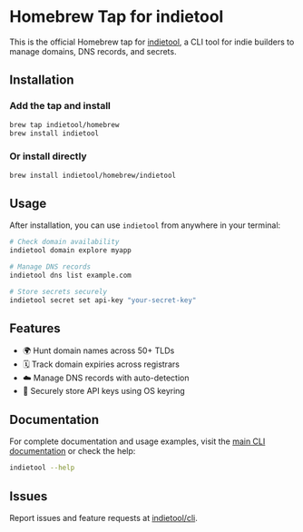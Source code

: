 # Homebrew Tap for indietool

This is the official Homebrew tap for [indietool](https://indietool.dev), a CLI tool for indie builders to manage domains, DNS records, and secrets.

## Installation

### Add the tap and install

```bash
brew tap indietool/homebrew
brew install indietool
```

### Or install directly

```bash
brew install indietool/homebrew/indietool
```

## Usage

After installation, you can use `indietool` from anywhere in your terminal:

```bash
# Check domain availability
indietool domain explore myapp

# Manage DNS records
indietool dns list example.com

# Store secrets securely
indietool secret set api-key "your-secret-key"
```

## Features

- 🌍 Hunt domain names across 50+ TLDs
- 🗓️ Track domain expiries across registrars
- ☁️ Manage DNS records with auto-detection
- 🔐 Securely store API keys using OS keyring

## Documentation

For complete documentation and usage examples, visit the [main CLI documentation](https://indietool.dev) or check the help:

```bash
indietool --help
```

## Issues

Report issues and feature requests at [indietool/cli](https://github.com/indietool/cli/issues).
